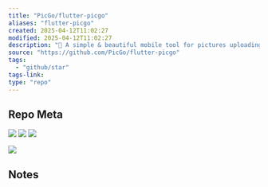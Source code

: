 ```yaml
---
title: "PicGo/flutter-picgo"
aliases: "flutter-picgo"
created: 2025-04-12T11:02:27
modified: 2025-04-12T11:02:27
description: "🚀 A simple & beautiful mobile tool for pictures uploading built by flutter"
source: "https://github.com/PicGo/flutter-picgo"
tags:
  - "github/star"
tags-link:
type: "repo"
---
```

## Repo Meta

![](https://img.shields.io/github/stars/PicGo/flutter-picgo?style=for-the-badge&label=stars) ![](https://img.shields.io/github/repo-size/PicGo/flutter-picgo?style=for-the-badge&label=size) ![](https://img.shields.io/github/created-at/PicGo/flutter-picgo?style=for-the-badge&label=since)

[![](https://github-readme-stats.vercel.app/api/pin/?username=PicGo&repo=flutter-picgo&bg_color=00000000)](https://github.com/PicGo/flutter-picgo)

## Notes


